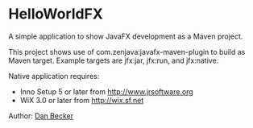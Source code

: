# HelloWorldFX

 A simple application to show JavaFX development as a Maven project.
 
 This project shows use of com.zenjava:javafx-maven-plugin to build as Maven target.
 Example targets are jfx:jar, jfx:run, and jfx:native.
 
 Native application requires:
 * Inno Setup 5 or later from http://www.jrsoftware.org
 * WiX 3.0 or later from http://wix.sf.net
    
 Author: <a href="mailto:dan@danbecker.info">Dan Becker</a>